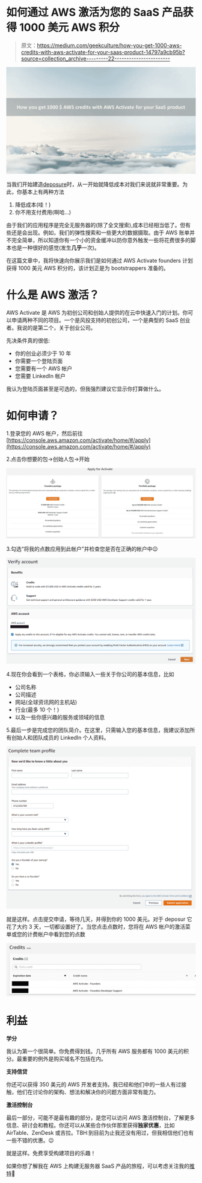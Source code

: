# 如何通过 AWS 激活为您的 SaaS 产品获得 1000 美元 AWS 积分

> 原文：<https://medium.com/geekculture/how-you-get-1000-aws-credits-with-aws-activate-for-your-saas-product-14797a9cb95b?source=collection_archive---------22----------------------->

![](img/e69e849b296ede2c3692c09685331aae.png)

当我们开始建造[deposure](http://deposur.de)时，从一开始就降低成本对我们来说就非常重要。为此，你基本上有两种方法

1.  降低成本(哇！)
2.  你不用支付费用(啊哈…)

由于我们的应用程序是完全无服务器的(除了全文搜索),成本已经相当低了。但有些还是会出现。例如，我们的弹性搜索和一些更大的数据摄取。由于 AWS 账单并不完全简单，所以知道你有一个小的资金缓冲以防你意外触发一些将花费很多的脚本也是一种很好的感觉(发生**几乎**一次)。

在这篇文章中，我将快速向你展示我们是如何通过 AWS Activate founders 计划获得 1000 美元 AWS 积分的，该计划正是为 bootstrappers 准备的。

# **什么是 AWS 激活？**

AWS Activate 是 AWS 为初创公司和创始人提供的在云中快速入门的计划。你可以申请两种不同的项目。一个是风投支持的初创公司，一个是典型的 SaaS 创业者。我说的是第二个，关于创业公司。

先决条件真的很低:

*   你的创业必须少于 10 年
*   你需要一个登陆页面
*   您需要有一个 AWS 帐户
*   您需要 LinkedIn 帐户

我认为登陆页面甚至是可选的，但我强烈建议它显示你打算做什么。

# **如何申请？**

1.登录您的 AWS 帐户，然后前往[https://console.aws.amazon.com/activate/home/#/apply](https://console.aws.amazon.com/activate/home/#/apply)

2.点击你想要的包→创始人包→开始

![](img/868f944d0abf37b1f6d4665093f68b9c.png)

3.勾选“将我的点数应用到此帐户”并检查您是否在正确的帐户中😉

![](img/a5f3e8c90d551a9473b1bd270755b64d.png)

4.现在你会看到一个表格，你必须输入一些关于你公司的基本信息，比如

*   公司名称
*   公司描述
*   网站(全球资讯网的主机站)
*   行业(最多 10 个！)
*   以及一些你感兴趣的服务或领域的信息

5.最后一步是完成您的团队简介。在这里，只需输入您的基本信息，我建议添加所有创始人和团队成员的 LinkedIn 个人资料。

![](img/16df6e1ad49e597d6b32edb7528d5756.png)

就是这样。点击提交申请，等待几天，并得到你的 1000 美元。对于 deposur 它花了大约 3 天，一切都设置好了。当您点击点数时，您将在 AWS 帐户的激活菜单或您的计费帐户中看到您的点数

![](img/f9f2a37e609148decbb1fb3e60df0d71.png)

# 利益

**学分**

我认为第一个很简单。你免费得到钱。几乎所有 AWS 服务都有 1000 美元的积分。最重要的例外是购买域名不包括在内。

**支持信贷**

你还可以获得 350 美元的 AWS 开发者支持。我已经和他们中的一些人有过接触，他们在讨论你的架构、想法和解决你的问题方面非常有能力。

**激活控制台**

最后一部分，可能不是最有趣的部分，是您可以访问 AWS 激活控制台，了解更多信息、研讨会和教程。你还可以从某些合作伙伴那里获得**独家优惠**，比如 AirTable、ZenDesk 或吉拉。TBH:到目前为止我还没有用过，但我相信他们也有一些不错的优惠。😉

就是这样。免费享受构建项目的乐趣！

如果你想了解我在 AWS 上构建无服务器 SaaS 产品的旅程，可以考虑关注我的[推特](https://twitter.com/sandro_vol)🙂